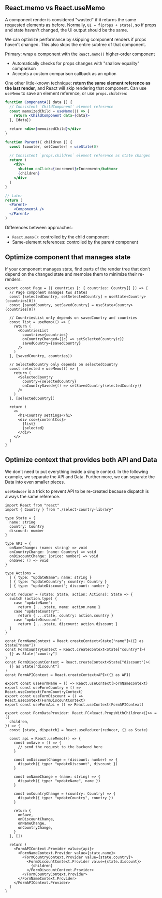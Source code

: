 ## React.memo vs React.useMemo

A component render is considered "wasted" if it returns the same requested elements as before. Normally, `UI = f(props + state)`, so if props and state haven't changed, the UI output should be the same.

We can optimize performance by skipping component renders if props haven't changed. This also skips the entire subtree of that component.

Primary: wrap a component with the `React.memo()` higher-order component

- Automatically checks for props changes with "shallow equality" comparison
- Accepts a custom comparison callback as an option

One other little-known technique: **return the same element reference as the last render**, and React will skip rendering that component. Can use `useMemo` to save an element reference, or use `props.children`:

```jsx
function ComponentA({ data }) {
  // Consistent `ChildComponent` element reference
  const memoizedChild = useMemo(() => {
    return <ChildComponent data={data}>
  }, [data])

  return <div>{memoizedChild}</div>
}
```

```jsx
function Parent({ children }) {
  const [counter, setCounter] = useState(0)

  // Consistent `props.children` element reference as state changes
  return (
    <div>
      <button onClick={increment}>Increment</button>
      {children}
    </div>
  )
}

// later
return (
  <Parent>
    <ComponentA />
  </Parent>
)
```

Differences between approaches:

- `React.memo()`: controlled by the child component
- Same-element references: controlled by the parent component

## Optimize component that manages state

If your component manages state, find parts of the render tree that don’t depend on the changed state and memoise them to minimize their re-renders.

```tsx
export const Page = ({ countries }: { countries: Country[] }) => {
  // Page component manages two states
  const [selectedCountry, setSelectedCountry] = useState<Country>(countries[0])
  const [savedCountry, setSavedCountry] = useState<Country>(countries[0])

  // CountriesList only depends on savedCountry and countries
  const list = useMemo(() => {
    return (
      <CountriesList
        countries={countries}
        onCountryChanged={(c) => setSelectedCountry(c)}
        savedCountry={savedCountry}
      />
    )
  }, [savedCountry, countries])

  // SelectedCountry only depends on selectedCountry
  const selected = useMemo(() => {
    return (
      <SelectedCountry
        country={selectedCountry}
        onCountrySaved={() => setSavedCountry(selectedCountry)}
      />
    )
  }, [selectedCountry])

  return (
    <>
      <h1>Country settings</h1>
      <div css={contentCss}>
        {list}
        {selected}
      </div>
    </>
  )
}
```

## Optimize context that provides both API and Data

We don't need to put everything inside a single context.
In the following example, we separate the API and Data.
Further more, we can separate the Data into even smaller pieces.

`useReducer` is a trick to prevent API to be re-created because dispatch
is always the same reference.

```tsx
import React from "react"
import { Country } from "./select-country-library"

type State = {
  name: string
  country: Country
  discount: number
}

type API = {
  onNameChange: (name: string) => void
  onCountryChange: (name: Country) => void
  onDiscountChange: (price: number) => void
  onSave: () => void
}

type Actions =
  | { type: "updateName"; name: string }
  | { type: "updateCountry"; country: Country }
  | { type: "updateDiscount"; discount: number }

const reducer = (state: State, action: Actions): State => {
  switch (action.type) {
    case "updateName":
      return { ...state, name: action.name }
    case "updateCountry":
      return { ...state, country: action.country }
    case "updateDiscount":
      return { ...state, discount: action.discount }
  }
}

const FormNameContext = React.createContext<State["name"]>({} as State["name"])
const FormCountryContext = React.createContext<State["country"]>(
  {} as State["country"]
)
const FormDiscountContext = React.createContext<State["discount"]>(
  {} as State["discount"]
)
const FormAPIContext = React.createContext<API>({} as API)

export const useFormName = () => React.useContext(FormNameContext)
export const useFormCountry = () => React.useContext(FormCountryContext)
export const useFormDiscount = () => React.useContext(FormDiscountContext)
export const useFormApi = () => React.useContext(FormAPIContext)

export const FormDataProvider: React.FC<React.PropsWithChildren<{}>> = ({
  children,
}) => {
  const [state, dispatch] = React.useReducer(reducer, {} as State)

  const api = React.useMemo(() => {
    const onSave = () => {
      // send the request to the backend here
    }

    const onDiscountChange = (discount: number) => {
      dispatch({ type: "updateDiscount", discount })
    }

    const onNameChange = (name: string) => {
      dispatch({ type: "updateName", name })
    }

    const onCountryChange = (country: Country) => {
      dispatch({ type: "updateCountry", country })
    }

    return {
      onSave,
      onDiscountChange,
      onNameChange,
      onCountryChange,
    }
  }, [])

  return (
    <FormAPIContext.Provider value={api}>
      <FormNameContext.Provider value={state.name}>
        <FormCountryContext.Provider value={state.country}>
          <FormDiscountContext.Provider value={state.discount}>
            {children}
          </FormDiscountContext.Provider>
        </FormCountryContext.Provider>
      </FormNameContext.Provider>
    </FormAPIContext.Provider>
  )
}
```
